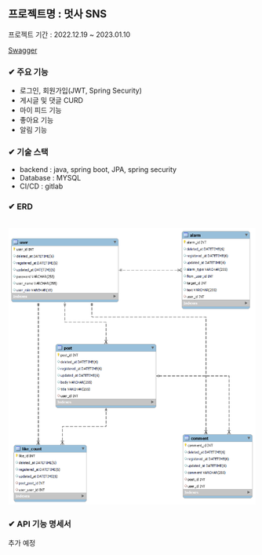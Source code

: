 ## 프로젝트명 : 멋사 SNS

프로젝트 기간 : 2022.12.19 ~ 2023.01.10

[Swagger](http://ec2-54-180-83-38.ap-northeast-2.compute.amazonaws.com:8080/swagger-ui/index.html#/)

### ✔ 주요 기능
- 로그인, 회원가입(JWT, Spring Security)
- 게시글 및 댓글 CURD
- 마이 피드 기능
- 좋아요 기능
- 알림 기능

### ✔ 기술 스택

- backend : java, spring boot, JPA, spring security
- Database : MYSQL
- CI/CD : gitlab

### ✔ ERD

<p align="center">
  <br>
  <img src="./ERD.png">
  <br>
</p>

### ✔ API 기능 명세서
추가 예정

